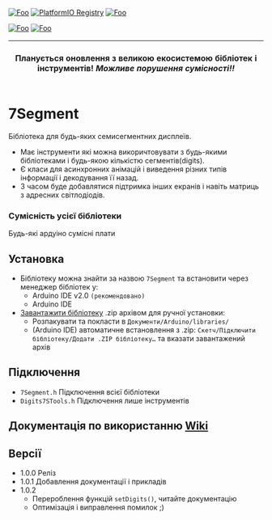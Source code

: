 [![Foo](https://img.shields.io/badge/Library%20Manager-7Segment%201.0.2-000282.svg?style=for-the-badge&logo=arduino)](https://www.arduino.cc/reference/en/libraries/7segment)
[![PlatformIO Registry](https://badges.registry.platformio.org/packages/denyschuhlib/library/7Segment.svg)](https://registry.platformio.org/libraries/denyschuhlib/7Segment)
[![Foo](https://img.shields.io/badge/How%20to%20install%3F-ArduBadge-000282.svg?logo=arduino)](https://www.ardu-badge.com/7Segment)

[![Foo](https://img.shields.io/badge/README-English-fff700.svg?style=for-the-badge)](https://github-com.translate.goog/DenysChuhlib/7Segment?_x_tr_sl=uk&_x_tr_tl=en)
[![Foo](https://img.shields.io/badge/README-Руский-fff700.svg?style=for-the-badge)](https://github-com.translate.goog/DenysChuhlib/7Segment?_x_tr_sl=uk&_x_tr_tl=ru)

|<br>**Планується оновлення з великою екосистемою бібліотек і інструментів!  _Можливе порушення сумісності!!_**<br><br>|
| --- |

# 7Segment
Бібліотека для будь-яких семисегментних дисплеїв.
- Має інструменти які можна викоричтовувати з будь-якими бібліотеками і будь-якою кількістю сегментів(digits).
- Є класи для асинхронних анімацій і виведення різних типів інформації і декодування її назад.
- З часом буде добавлятися підтримка інших екранів і навіть матриць з адресних світлодіодів.

### Сумісність усієї бібліотеки
Будь-які ардуіно сумісні плати

## Установка
- Бібліотеку можна знайти за назвою `7Segment` та встановити через менеджер бібліотек у:
    - Arduino IDE v2.0 `(рекомендовано)`
    - Arduino IDE
- [Завантажити бібліотеку](https://github.com/DenysChuhlib/7Segment/archive/refs/heads/main.zip) .zip архівом для ручної установки:
    - Розпакувати та покласти в `Документи/Arduino/libraries/`
    - (Arduino IDE) автоматичне встановлення з .zip: `Скетч/Підключити бібліотеку/Додати .ZIP бібліотеку…` та вказати завантажений архів

## Підключення
- `7Segment.h` Підключення всієї бібліотеки
- `Digits7STools.h` Підключення лише інструментів

## Документація по використанню [Wiki](https://github.com/DenysChuhlib/7Segment/wiki)
 
## Версії
- 1.0.0 Реліз
- 1.0.1 Добавлення документації і прикладів
- 1.0.2 
    - Перероблення функцій `setDigits()`, читайте документацію
    - Оптимізація і виправлення помилок ;)
